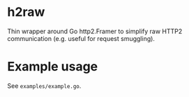 # h2raw
Thin wrapper around Go http2.Framer to simplify raw HTTP2 communication (e.g. useful for request smuggling).

# Example usage
See `examples/example.go`.
